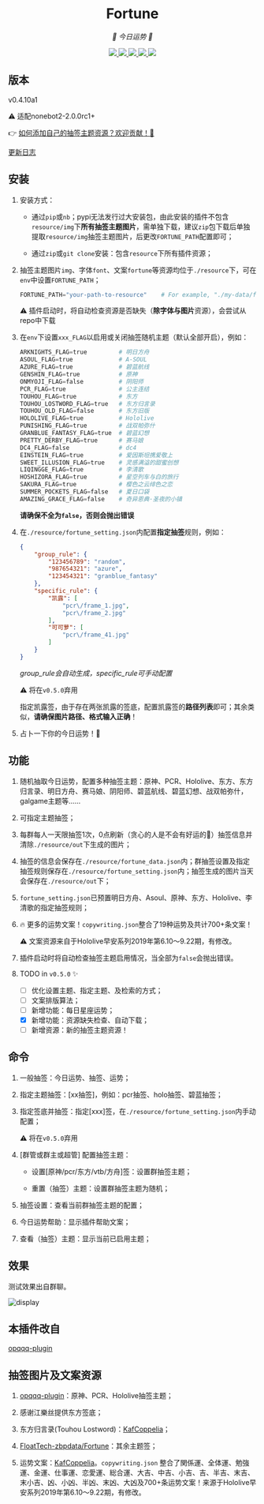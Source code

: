 <div align="center">

# Fortune

<!-- prettier-ignore-start -->
<!-- markdownlint-disable-next-line MD036 -->
_🙏 今日运势 🙏_
<!-- prettier-ignore-end -->

</div>
<p align="center">
  
  <a href="https://github.com/MinatoAquaCrews/nonebot_plugin_fortune/blob/beta/LICENSE">
    <img src="https://img.shields.io/github/license/MinatoAquaCrews/nonebot_plugin_fortune?color=blue">
  </a>
  
  <a href="https://github.com/nonebot/nonebot2">
    <img src="https://img.shields.io/badge/nonebot2-2.0.0rc1+-green">
  </a>
  
  <a href="https://github.com/MinatoAquaCrews/nonebot_plugin_fortune/releases/tag/v0.4.10a1">
    <img src="https://img.shields.io/github/v/release/MinatoAquaCrews/nonebot_plugin_fortune?color=orange">
  </a>

  <a href="https://www.codefactor.io/repository/github/MinatoAquaCrews/nonebot_plugin_fortune">
    <img src="https://img.shields.io/codefactor/grade/github/MinatoAquaCrews/nonebot_plugin_fortune/beta?color=red">
  </a>

  <a href="https://github.com/MinatoAquaCrews/nonebot_plugin_fortune">
    <img src="https://img.shields.io/pypi/dm/nonebot_plugin_fortune">
  </a>
  
</p>

## 版本

v0.4.10a1

⚠️ 适配nonebot2-2.0.0rc1+

👉 [如何添加自己的抽签主题资源？欢迎贡献！🙏](https://github.com/MinatoAquaCrews/nonebot_plugin_fortune/blob/beta/How-to-add-new-theme.md)

[更新日志](https://github.com/MinatoAquaCrews/nonebot_plugin_fortune/releases/tag/v0.4.10a1)

## 安装

1. 安装方式：

    - 通过`pip`或`nb`；pypi无法发行过大安装包，由此安装的插件不包含`resource/img`下**所有抽签主题图片**，需单独下载，建议`zip`包下载后单独提取`resource/img`抽签主题图片，后更改`FORTUNE_PATH`配置即可；
    
    - 通过`zip`或`git clone`安装：包含`resource`下所有插件资源；

2. 抽签主题图片`img`、字体`font`、文案`fortune`等资源均位于`./resource`下，可在`env`中设置`FORTUNE_PATH`；

    ```python
    FORTUNE_PATH="your-path-to-resource"    # For example, "./my-data/fortune"，其下有img、font、fortune文件夹等资源
    ```

	⚠️️ 插件启动时，将自动检查资源是否缺失（**除字体与图片**资源），会尝试从repo中下载

3. 在`env`下设置`xxx_FLAG`以启用或关闭抽签随机主题（默认全部开启），例如：

    ```python
    ARKNIGHTS_FLAG=true         # 明日方舟
    ASOUL_FLAG=true             # A-SOUL
    AZURE_FLAG=true             # 碧蓝航线
    GENSHIN_FLAG=true           # 原神
    ONMYOJI_FLAG=false          # 阴阳师
    PCR_FLAG=true               # 公主连结
    TOUHOU_FLAG=true            # 东方
    TOUHOU_LOSTWORD_FLAG=true   # 东方归言录
    TOUHOU_OLD_FLAG=false       # 东方旧版
    HOLOLIVE_FLAG=true          # Hololive
    PUNISHING_FLAG=true         # 战双帕弥什
    GRANBLUE_FANTASY_FLAG=true  # 碧蓝幻想
    PRETTY_DERBY_FLAG=true      # 赛马娘
    DC4_FLAG=false              # dc4
    EINSTEIN_FLAG=true          # 爱因斯坦携爱敬上
    SWEET_ILLUSION_FLAG=true    # 灵感满溢的甜蜜创想
    LIQINGGE_FLAG=true          # 李清歌
    HOSHIZORA_FLAG=true         # 星空列车与白的旅行
    SAKURA_FLAG=true            # 樱色之云绯色之恋
    SUMMER_POCKETS_FLAG=false   # 夏日口袋
    AMAZING_GRACE_FLAG=false    # 奇异恩典·圣夜的小镇
    ```

    **请确保不全为`false`，否则会抛出错误**

4. 在`./resource/fortune_setting.json`内配置**指定抽签**规则，例如：

    ```json
    {
        "group_rule": {
            "123456789": "random",
            "987654321": "azure",
            "123454321": "granblue_fantasy"
        },
        "specific_rule": {
            "凯露": [
                "pcr\/frame_1.jpg",
                "pcr\/frame_2.jpg"
            ],
            "可可萝": [
                "pcr\/frame_41.jpg"
            ]
        }
    }
    ```

    *group_rule会自动生成，specific_rule可手动配置*

    ⚠️ 将在`v0.5.0`弃用

    指定凯露签，由于存在两张凯露的签底，配置凯露签的**路径列表**即可；其余类似，**请确保图片路径、格式输入正确**！

5. 占卜一下你的今日运势！🎉

## 功能

1. 随机抽取今日运势，配置多种抽签主题：原神、PCR、Hololive、东方、东方归言录、明日方舟、赛马娘、阴阳师、碧蓝航线、碧蓝幻想、战双帕弥什，galgame主题等……

2. 可指定主题抽签；

3. 每群每人一天限抽签1次，0点刷新（贪心的人是不会有好运的🤗）抽签信息并清除`./resource/out`下生成的图片；

4. 抽签的信息会保存在`./resource/fortune_data.json`内；群抽签设置及指定抽签规则保存在`./resource/fortune_setting.json`内；抽签生成的图片当天会保存在`./resource/out`下；

5. `fortune_setting.json`已预置明日方舟、Asoul、原神、东方、Hololive、李清歌的指定抽签规则；

6. 🔥 更多的运势文案！`copywriting.json`整合了19种运势及共计700+条文案！

	⚠️ 文案资源来自于Hololive早安系列2019年第6.10～9.22期，有修改。

7. 插件启动时将自动检查抽签主题启用情况，当全部为`false`会抛出错误。

8. TODO in `v0.5.0` ✨

	- [ ] 优化设置主题、指定主题、及检索的方式；
	- [ ] 文案排版算法；
	- [ ] 新增功能：每日星座运势；
	- [x] 新增功能：资源缺失检查、自动下载；
	- [ ] 新增资源：新的抽签主题资源！

## 命令

1. 一般抽签：今日运势、抽签、运势；

2. 指定主题抽签：[xx抽签]，例如：pcr抽签、holo抽签、碧蓝抽签；

3. 指定签底并抽签：指定[xxx]签，在`./resource/fortune_setting.json`内手动配置；

	⚠️ 将在`v0.5.0`弃用

4. [群管或群主或超管] 配置抽签主题：

    - 设置[原神/pcr/东方/vtb/方舟]签：设置群抽签主题；

    - 重置（抽签）主题：设置群抽签主题为随机；

5. 抽签设置：查看当前群抽签主题的配置；

6. 今日运势帮助：显示插件帮助文案；

7. 查看（抽签）主题：显示当前已启用主题；

## 效果

测试效果出自群聊。

![display](./display.jpg)

## 本插件改自

[opqqq-plugin](https://github.com/opq-osc/opqqq-plugin)

## 抽签图片及文案资源

1. [opqqq-plugin](https://github.com/opq-osc/opqqq-plugin)：原神、PCR、Hololive抽签主题；

2. 感谢江樂丝提供东方签底；

3. 东方归言录(Touhou Lostword)：[KafCoppelia](https://github.com/KafCoppelia)；

4. [FloatTech-zbpdata/Fortune](https://github.com/FloatTech/zbpdata)：其余主题签；

5. 运势文案：[KafCoppelia](https://github.com/KafCoppelia)。`copywriting.json` 整合了関係運、全体運、勉強運、金運、仕事運、恋愛運、総合運、大吉、中吉、小吉、吉、半吉、末吉、末小吉、凶、小凶、半凶、末凶、大凶及700+条运势文案！来源于Hololive早安系列2019年第6.10～9.22期，有修改。